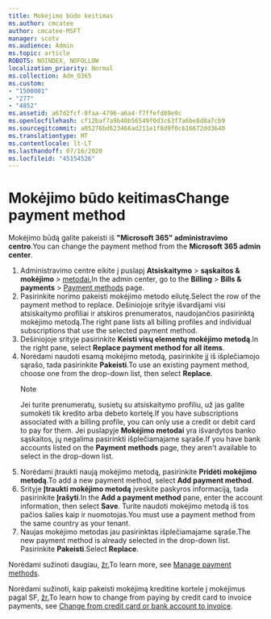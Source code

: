 ```yaml
---
title: Mokėjimo būdo keitimas
ms.author: cmcatee
author: cmcatee-MSFT
manager: scotv
ms.audience: Admin
ms.topic: article
ROBOTS: NOINDEX, NOFOLLOW
localization_priority: Normal
ms.collection: Adm_O365
ms.custom:
- "1500001"
- "277"
- "4852"
ms.assetid: a67d2fcf-0faa-4796-a6a4-f7ffefd89e9c
ms.openlocfilehash: cf12baf7a9b40b56549f0d3c63f7a6be8d8a7cb9
ms.sourcegitcommit: a05276bd623466ad211e1f8d9f0c616672dd3640
ms.translationtype: MT
ms.contentlocale: lt-LT
ms.lasthandoff: 07/16/2020
ms.locfileid: "45154526"
---
```

# <a name="change-payment-method"></a><span data-ttu-id="b9dd8-102">Mokėjimo būdo keitimas</span><span class="sxs-lookup"><span data-stu-id="b9dd8-102">Change payment method</span></span>

<span data-ttu-id="b9dd8-103">Mokėjimo būdą galite pakeisti iš **"Microsoft 365" administravimo centro**.</span><span class="sxs-lookup"><span data-stu-id="b9dd8-103">You can change the payment method from the **Microsoft 365 admin center**.</span></span>
  
1. <span data-ttu-id="b9dd8-104">Administravimo centre eikite į puslapį **Atsiskaitymo**  >  **sąskaitos & mokėjimo**  >  [metodai.](https://go.microsoft.com/fwlink/p/?linkid=2018806)</span><span class="sxs-lookup"><span data-stu-id="b9dd8-104">In the admin center, go to the **Billing** > **Bills & payments** > [Payment methods](https://go.microsoft.com/fwlink/p/?linkid=2018806) page.</span></span>
2. <span data-ttu-id="b9dd8-105">Pasirinkite norimo pakeisti mokėjimo metodo eilutę.</span><span class="sxs-lookup"><span data-stu-id="b9dd8-105">Select the row of the payment method to replace.</span></span> <span data-ttu-id="b9dd8-106">Dešiniojoje srityje išvardijami visi atsiskaitymo profiliai ir atskiros prenumeratos, naudojančios pasirinktą mokėjimo metodą.</span><span class="sxs-lookup"><span data-stu-id="b9dd8-106">The right pane lists all billing profiles and individual subscriptions that use the selected payment method.</span></span>
3. <span data-ttu-id="b9dd8-107">Dešiniojoje srityje pasirinkite **Keisti visų elementų mokėjimo metodą**.</span><span class="sxs-lookup"><span data-stu-id="b9dd8-107">In the right pane, select **Replace payment method for all items**.</span></span>
4. <span data-ttu-id="b9dd8-108">Norėdami naudoti esamą mokėjimo metodą, pasirinkite jį iš išplečiamojo sąrašo, tada pasirinkite **Pakeisti**.</span><span class="sxs-lookup"><span data-stu-id="b9dd8-108">To use an existing payment method, choose one from the drop-down list, then select **Replace**.</span></span>
    > [!NOTE]
    > <span data-ttu-id="b9dd8-109">Jei turite prenumeratų, susietų su atsiskaitymo profiliu, už jas galite sumokėti tik kredito arba debeto kortelę.</span><span class="sxs-lookup"><span data-stu-id="b9dd8-109">If you have subscriptions associated with a billing profile, you can only use a credit or debit card to pay for them.</span></span> <span data-ttu-id="b9dd8-110">Jei puslapyje **Mokėjimo metodai** yra išvardytos banko sąskaitos, jų negalima pasirinkti išplečiamajame sąraše.</span><span class="sxs-lookup"><span data-stu-id="b9dd8-110">If you have bank accounts listed on the **Payment methods** page, they aren't available to select in the drop-down list.</span></span>
5. <span data-ttu-id="b9dd8-111">Norėdami įtraukti naują mokėjimo metodą, pasirinkite **Pridėti mokėjimo metodą**.</span><span class="sxs-lookup"><span data-stu-id="b9dd8-111">To add a new payment method, select **Add payment method**.</span></span>
6. <span data-ttu-id="b9dd8-112">Srityje **Įtraukti mokėjimo metodą** įveskite paskyros informaciją, tada pasirinkite **Įrašyti**.</span><span class="sxs-lookup"><span data-stu-id="b9dd8-112">In the **Add a payment method** pane, enter the account information, then select **Save**.</span></span> <span data-ttu-id="b9dd8-113">Turite naudoti mokėjimo metodą iš tos pačios šalies kaip ir nuomotojas.</span><span class="sxs-lookup"><span data-stu-id="b9dd8-113">You must use a payment method from the same country as your tenant.</span></span>
7. <span data-ttu-id="b9dd8-114">Naujas mokėjimo metodas jau pasirinktas išplečiamajame sąraše.</span><span class="sxs-lookup"><span data-stu-id="b9dd8-114">The new payment method is already selected in the drop-down list.</span></span> <span data-ttu-id="b9dd8-115">Pasirinkite **Pakeisti**.</span><span class="sxs-lookup"><span data-stu-id="b9dd8-115">Select **Replace**.</span></span>

<span data-ttu-id="b9dd8-116">Norėdami sužinoti daugiau, [žr.](https://docs.microsoft.com/microsoft-365/commerce/billing-and-payments/manage-payment-methods)</span><span class="sxs-lookup"><span data-stu-id="b9dd8-116">To learn more, see [Manage payment methods](https://docs.microsoft.com/microsoft-365/commerce/billing-and-payments/manage-payment-methods).</span></span>

<span data-ttu-id="b9dd8-117">Norėdami sužinoti, kaip pakeisti mokėjimą kreditine kortele į mokėjimus pagal SF, [žr.](https://docs.microsoft.com/microsoft-365/commerce/billing-and-payments/change-payment-method#change-from-credit-card-or-bank-account-to-invoice)</span><span class="sxs-lookup"><span data-stu-id="b9dd8-117">To learn how to change from paying by credit card to invoice payments, see [Change from credit card or bank account to invoice](https://docs.microsoft.com/microsoft-365/commerce/billing-and-payments/change-payment-method#change-from-credit-card-or-bank-account-to-invoice).</span></span>